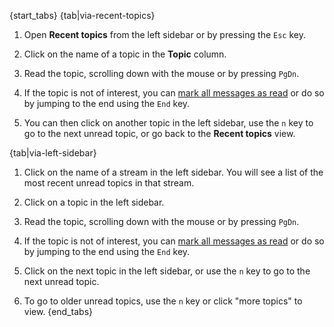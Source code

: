{start_tabs}
{tab|via-recent-topics}
1. Open **Recent topics** from the left sidebar or by pressing the `Esc` key.

2. Click on the name of a topic in the **Topic** column.

3. Read the topic, scrolling down with the mouse or by pressing `PgDn`.

4. If the topic is not of interest, you can
   [mark all messages as read](/help/marking-messages-as-read) or do so by jumping
   to the end using the `End` key.

5. You can then click on another topic in the left sidebar, use the `n` key to go to the
   next unread topic, or go back to the **Recent topics** view.

{tab|via-left-sidebar}
1. Click on the name of a stream in the left sidebar. You will see a list of the
   most recent unread topics in that stream.

2. Click on a topic in the left sidebar.

3. Read the topic, scrolling down with the mouse or by pressing `PgDn`.

4. If the topic is not of interest, you can
   [mark all messages as read](/help/marking-messages-as-read) or do so by jumping
   to the end using the `End` key.

5. Click on the next topic in the left sidebar, or use the `n` key to go to the
   next unread topic.

6. To go to older unread topics, use the `n` key or click "more topics" to view.
{end_tabs}
